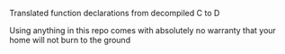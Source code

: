Translated function declarations from decompiled C to D

Using anything in this repo comes with absolutely no warranty that your home will not burn to the ground
